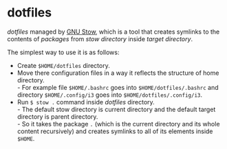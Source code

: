 # dotfiles

*dotfiles* managed by [GNU Stow](https://www.gnu.org/software/stow/), which is a tool that creates symlinks to the contents of *packages* from *stow directory* inside *target directory*.

The simplest way to use it is as follows:
- Create `$HOME/dotfiles` directory.
- Move there configuration files in a way it reflects the structure of home directory.  
\- For example file `$HOME/.bashrc` goes into `$HOME/dotfiles/.bashrc` and directory `$HOME/.config/i3` goes into `$HOME/dotfiles/.config/i3`.
- Run `$ stow .` command inside *dotfiles* directory.  
\- The default stow directory is current directory and the default target directory is parent directory.  
\- So it takes the package `.` (which is the current directory and its whole content recursively) and creates symlinks to all of its elements inside `$HOME`.
